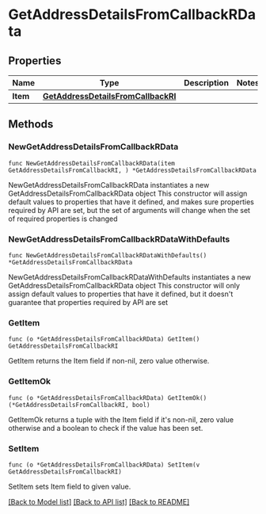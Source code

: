 # GetAddressDetailsFromCallbackRData

## Properties

Name | Type | Description | Notes
------------ | ------------- | ------------- | -------------
**Item** | [**GetAddressDetailsFromCallbackRI**](GetAddressDetailsFromCallbackRI.md) |  | 

## Methods

### NewGetAddressDetailsFromCallbackRData

`func NewGetAddressDetailsFromCallbackRData(item GetAddressDetailsFromCallbackRI, ) *GetAddressDetailsFromCallbackRData`

NewGetAddressDetailsFromCallbackRData instantiates a new GetAddressDetailsFromCallbackRData object
This constructor will assign default values to properties that have it defined,
and makes sure properties required by API are set, but the set of arguments
will change when the set of required properties is changed

### NewGetAddressDetailsFromCallbackRDataWithDefaults

`func NewGetAddressDetailsFromCallbackRDataWithDefaults() *GetAddressDetailsFromCallbackRData`

NewGetAddressDetailsFromCallbackRDataWithDefaults instantiates a new GetAddressDetailsFromCallbackRData object
This constructor will only assign default values to properties that have it defined,
but it doesn't guarantee that properties required by API are set

### GetItem

`func (o *GetAddressDetailsFromCallbackRData) GetItem() GetAddressDetailsFromCallbackRI`

GetItem returns the Item field if non-nil, zero value otherwise.

### GetItemOk

`func (o *GetAddressDetailsFromCallbackRData) GetItemOk() (*GetAddressDetailsFromCallbackRI, bool)`

GetItemOk returns a tuple with the Item field if it's non-nil, zero value otherwise
and a boolean to check if the value has been set.

### SetItem

`func (o *GetAddressDetailsFromCallbackRData) SetItem(v GetAddressDetailsFromCallbackRI)`

SetItem sets Item field to given value.



[[Back to Model list]](../README.md#documentation-for-models) [[Back to API list]](../README.md#documentation-for-api-endpoints) [[Back to README]](../README.md)


